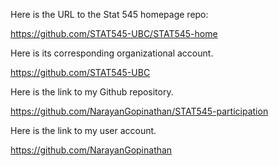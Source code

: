 Here is the URL to the Stat 545 homepage repo: 

https://github.com/STAT545-UBC/STAT545-home

Here is its  corresponding organizational account.

https://github.com/STAT545-UBC

Here is the link to my Github repository.

https://github.com/NarayanGopinathan/STAT545-participation

Here is the  link to my user account.

https://github.com/NarayanGopinathan
